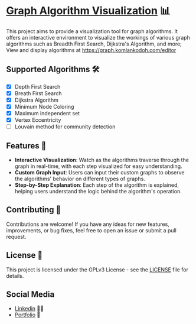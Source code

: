 # [Graph Algorithm Visualization](https://graph.komlankodoh.com/editor/depth-first-search) 📊

This project aims to provide a visualization tool for graph algorithms. It offers an interactive environment to visualize the workings of various graph algorithms such as Breadth First Search, Dijkstra's Algorithm, and more; View and display algorithms at https://graph.komlankodoh.com/editor

## Supported Algorithms 🛠️

- [x] Depth First Search
- [x] Breath First Search
- [x] Dijkstra Algorithm
- [x] Minimum Node Coloring 
- [x] Maximum independent set
- [x] Vertex Eccentricity
- [ ] Louvain method for community detection

## Features 🚀

- **Interactive Visualization**: Watch as the algorithms traverse through the graph in real-time, with each step visualized for easy understanding.
- **Custom Graph Input**: Users can input their custom graphs to observe the algorithms' behavior on different types of graphs.
- **Step-by-Step Explanation**: Each step of the algorithm is explained, helping users understand the logic behind the algorithm's operation.

## Contributing 🤝

Contributions are welcome! If you have any ideas for new features, improvements, or bug fixes, feel free to open an issue or submit a pull request.

## License 📜

This project is licensed under the GPLv3 License - see the [LICENSE](LICENSE) file for details.

## Social Media 

- [Linkedin](https://www.linkedin.com/in/komlankodoh) 👨‍💼
- [Portfolio](https://komlankodoh.com) 📁

